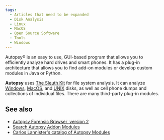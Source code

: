 ```yaml
---
tags:
  - Articles that need to be expanded
  - Disk Analysis
  - Linux
  - MacOS
  - Open Source Software
  - Tools
  - Windows
---
```

Autopsy® is an easy to use, GUI-based program that allows you to
efficiently analyze hard drives and smart phones. It has a plug-in
architecture that allows you to find add-on modules or develop custom
modules in Java or Python.

**Autopsy** uses [The Sleuth Kit](the_sleuth_kit.md) for file
system analysis. It can analyze [Windows](windows.md),
[MacOS](mac_os_x.md), and [UNIX](unix.md) disks, as well as
cell phone dumps and collections of individual files. There are many
third-party plug-in modules.

## See also

* [Autopsy Forensic Browser, version 2](autopsy_forensic_browser,_version_2.md)
* [Search Autopsy Addon Modules](https://sleuthkit.github.io/autopsy_addon_modules/)
* [Carlos Lannister's catalog of Autopsy Modules](http://github.com/CarlosLannister/awesome-autopsy-plugins)
